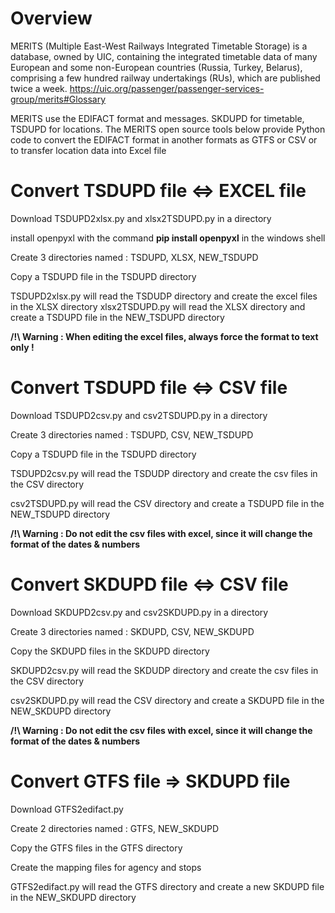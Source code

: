# Overview
MERITS (Multiple East-West Railways Integrated Timetable Storage) is a database, owned by UIC, containing the integrated timetable data of many European and some non-European countries (Russia, Turkey, Belarus), comprising a few hundred railway undertakings (RUs), which are published twice a week. https://uic.org/passenger/passenger-services-group/merits#Glossary

MERITS use the EDIFACT format and messages. SKDUPD for timetable, TSDUPD for locations. 
The MERITS open source tools below provide Python code to convert the EDIFACT format in another formats as GTFS or CSV or to transfer location data into Excel file

# Convert TSDUPD file <=> EXCEL file
Download TSDUPD2xlsx.py and xlsx2TSDUPD.py in a directory

install openpyxl with the command **pip install openpyxl** in the windows shell

Create 3 directories named : TSDUPD, XLSX, NEW_TSDUPD

Copy a TSDUPD file in the TSDUPD directory

TSDUPD2xlsx.py will read the TSDUDP directory and create the excel files in the XLSX directory
xlsx2TSDUPD.py will read the XLSX directory and create a TSDUPD file in the NEW_TSDUPD directory

**/!\ Warning : When editing the excel files, always force the format to text only !**

# Convert TSDUPD file <=> CSV file
Download TSDUPD2csv.py and csv2TSDUPD.py in a directory

Create 3 directories named : TSDUPD, CSV, NEW_TSDUPD

Copy a TSDUPD file in the TSDUPD directory

TSDUPD2csv.py will read the TSDUDP directory and create the csv files in the CSV directory

csv2TSDUPD.py will read the CSV directory and create a TSDUPD file in the NEW_TSDUPD directory

**/!\ Warning : Do not edit the csv files with excel, since it will change the format of the dates & numbers**

# Convert SKDUPD file <=> CSV file
Download SKDUPD2csv.py and csv2SKDUPD.py in a directory

Create 3 directories named : SKDUPD, CSV, NEW_SKDUPD

Copy the SKDUPD files in the SKDUPD directory

SKDUPD2csv.py will read the SKDUDP directory and create the csv files in the CSV directory

csv2SKDUPD.py will read the CSV directory and create a SKDUPD file in the NEW_SKDUPD directory

**/!\ Warning : Do not edit the csv files with excel, since it will change the format of the dates & numbers**

# Convert GTFS file => SKDUPD file
Download GTFS2edifact.py

Create 2 directories named : GTFS, NEW_SKDUPD

Copy the GTFS files in the GTFS directory

Create the mapping files for agency and stops

GTFS2edifact.py will read the GTFS directory and create a new SKDUPD file in the NEW_SKDUPD directory
